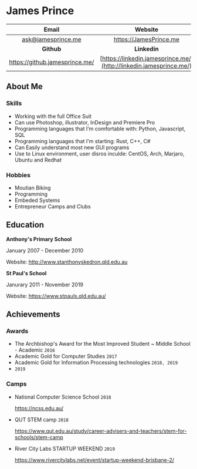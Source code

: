 # James Prince

| **Email** | **Website** |
|:--:|:--:|
| ask@jamesprince.me | https://JamesPrince.me |
| **Github** | **Linkedin** |
| https://github.jamesprince.me/ | [https://linkedin.jamesprince.me/](http://linkedin.jamesprince.me/) |
## About Me
<!--Paragraph..-->
### Skills
- Working with the full Office Suit
- Can use Photoshop, illustrator, InDesign and Premiere Pro
- Programming languages that I'm comfortable with: Python, Javascript, SQL
- Programming languages that I'm starting: Rust, C++, C#
- Can Easily understand most new GUI programs
- Use to Linux environment, user disros inculde: CentOS, Arch, Marjaro, Ubuntu and Redhat

### Hobbies
- Moutian Biking
- Programming
- Embeded Systems
- Entrepreneur Camps and Clubs

## Education
**Anthony's Primary School**

January 2007 - December 2010

Website: http://www.stanthonyskedron.qld.edu.au

**St Paul's School**

Janurary 2011 - November 2019

Website: https://www.stpauls.qld.edu.au/
## Achievements
### Awards
- The Archbishop's Award for the Most Improved Student ~ Middle School - Academic `2016`
- Academic Gold for Computer Studies `2017`
- Academic Gold for Information Processing technologies `2018, 2019`
- `2019`
### Camps
- National Computer Science School `2018`

	https://ncss.edu.au/
	
	<!--More..-->
- QUT STEM camp `2018`

	https://www.qut.edu.au/study/career-advisers-and-teachers/stem-for-schools/stem-camp
	
	<!--More..-->
- River City Labs STARTUP WEEKEND `2019`

	https://www.rivercitylabs.net/event/startup-weekend-brisbane-2/
	
	<!--More..-->




